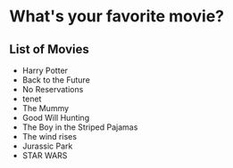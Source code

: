 # What's your favorite movie?

## List of Movies  
- Harry Potter    
- Back to the Future
- No Reservations
- tenet 
- The Mummy
- Good Will Hunting
- The Boy in the Striped Pajamas
- The wind rises
- Jurassic Park
- STAR WARS
